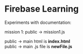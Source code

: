 # Firebase Learning
Experiments with documentation:

mission 1: public -> mission1.js

public -> main html is **index.html**\
public -> main .js file is **newFile.js**


